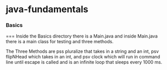 # java-fundamentals

### Basics
===
Inside the Basics directory there is a Main.java and inside Main.java there is a main class for testing and three methods. 

The Three Methods are pss pluralize that takes in a string and an int, psv flipNHead which takes in an int, and psv clock which will run in command line until escape is called and is an infinite loop that sleeps every 1000 ms. 
